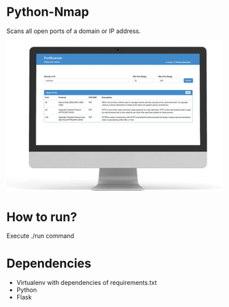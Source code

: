 # Python-Nmap
Scans all open ports of a domain or IP address.

![Screenshot](portscanner.jpg)

# How to run?
Execute ./run command

# Dependencies
- Virtualenv with dependencies of requirements.txt
- Python
- Flask 
